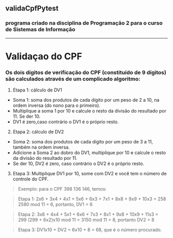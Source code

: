 ## validaCpfPytest

### programa criado na disciplina de Programação 2 para o curso de Sistemas de Informação

---

# Validaçao do CPF

### Os dois dígitos de verificação do CPF (constituído de 9 dígitos) são calculados através de um complicado algoritmo:

1. Etapa 1: cálculo de DV1
- Soma 1: soma dos produtos de cada dígito por um peso de 2 a 10, na ordem inversa (do nono para o primeiro).
- Multiplique a soma 1 por 10 e calcule o resto da divisão do resultado por 11. Se der 10.
- DV1 é zero,caso contrário o DV1 é o próprio resto.

2. Etapa 2: cálculo de DV2
- Soma 2: soma dos produtos de cada dígito por um peso de 3 a 11, também na ordem inversa.
- Adicione a Soma 2 ao dobro do DV1, multiplique por 10 e calcule o resto da divisão do resultado por 11.
- Se der 10, DV2 é zero, caso contrário o DV2 é o próprio resto.

3. Etapa 3: Multiplique DV1 por 10, some com DV2 e você tem o número de controle do CPF.

> Exemplo: para o CPF 398 136 146, temos:

> Etapa 1: 2x6 + 3x4 + 4x1 + 5x6 + 6x3 + 7x1 + 8x8 + 9x9 + 10x3 = 258
2580 mod 11 = 6, portanto, DV1 = 6 

> Etapa 2: 3x6 + 4x4 + 5x1 + 6x6 + 7x3 + 8x1 + 9x8 + 10x9 + 11x3 = 299
(299 + 6x2)x10 mod 11 = 3150 mod 11 = 8, 
portanto DV2 = 8 

> Etapa 3: DV1x10 + DV2 = 6x10 + 8 = 68, que é o número procurado. 
